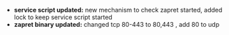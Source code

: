 - **service script updated:** new mechanism to check zapret started, added lock to keep service script started
- **zapret binary updated:** changed tcp 80-443 to 80,443 , add 80 to udp
